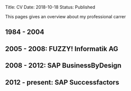 Title: CV
Date: 2018-10-18
Status: Published

This pages gives an overview about my professional carrer

## 1984 - 2004

## 2005 - 2008: FUZZY! Informatik AG

## 2008 - 2012: SAP BusinessByDesign

## 2012 - present: SAP Successfactors
